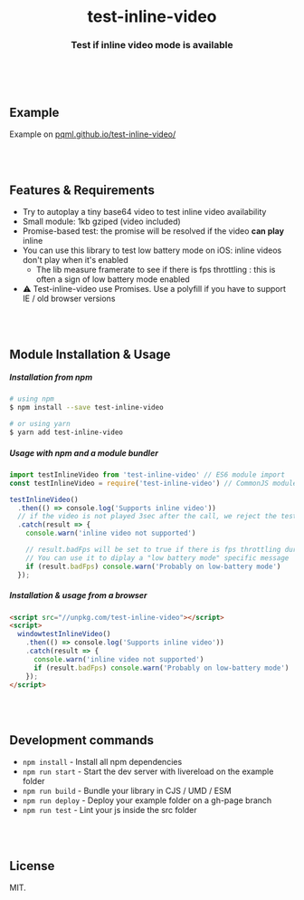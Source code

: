 <h1 align="center">test-inline-video</h1>
<h3 align="center">Test if inline video mode is available</h3>
<br><br><br>

## Example
Example on [pqml.github.io/test-inline-video/](https://pqml.github.io/test-inline-video/)

<br><br>

## Features & Requirements
- Try to autoplay a tiny base64 video to test inline video availability
- Small module: 1kb gziped (video included)
- Promise-based test: the promise will be resolved if the video **can play** inline
- You can use this library to test low battery mode on iOS: inline videos don't play when it's enabled
  - The lib measure framerate to see if there is fps throttling : this is often a sign of low battery mode enabled
- :warning: Test-inline-video use Promises. Use a polyfill if you have to support IE / old browser versions


<br><br>

## Module Installation & Usage

##### Installation from npm
```sh
# using npm
$ npm install --save test-inline-video

# or using yarn
$ yarn add test-inline-video
```

##### Usage with npm and a module bundler
```js
import testInlineVideo from 'test-inline-video' // ES6 module import
const testInlineVideo = require('test-inline-video') // CommonJS module import

testInlineVideo()
  .then(() => console.log('Supports inline video'))
  // if the video is not played 3sec after the call, we reject the test
  .catch(result => {
    console.warn('inline video not supported')

    // result.badFps will be set to true if there is fps throttling during the check
    // You can use it to diplay a "low battery mode" specific message
    if (result.badFps) console.warn('Probably on low-battery mode')
  });
```

##### Installation & usage from a browser

```html
<script src="//unpkg.com/test-inline-video"></script>
<script>
  windowtestInlineVideo()
    .then(() => console.log('Supports inline video'))
    .catch(result => {
      console.warn('inline video not supported')
      if (result.badFps) console.warn('Probably on low-battery mode')
    });
</script>
```

<br><br>

## Development commands

- `npm install` - Install all npm dependencies
- `npm run start` - Start the dev server with livereload on the example folder
- `npm run build` - Bundle your library in CJS / UMD / ESM
- `npm run deploy` - Deploy your example folder on a gh-page branch
- `npm run test` - Lint your js inside the src folder

<br><br>

## License
MIT.
